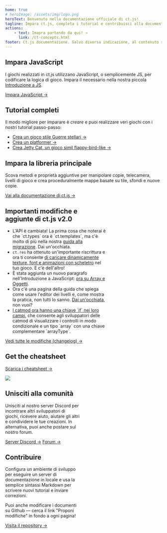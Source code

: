 ```yaml
---
home: true
# heroImage: /assets/img/logo.png
heroText: Benvenuto nella documentazione ufficiale di ct.js!
tagline: Impara ct.js, completa i tutorial e contribuisci alla documentazione di ct.js
actions:
    - text: Imapra partendo da qui! →
      link: /ct-concepts.html
footer: Ct.js documentazione. Salvo diversa indicazione, al contenuto si applica una licenza Creative Commons Attribution 4.0 International.
---
```


<div class="features">
    <div class="feature">
        <h2>Impara JavaScript</h2>
        <p>I giochi realizzati in ct.js utilizzano JavaScript, o semplicemente JS, per codificare la logica di gioco. Impara il necessario nella nostra piccola <a href="../jsintro_pt1.html">Introduzione a JS</a>.</p>
        <a href="../jsintro_pt1.html" class="button">Impara JavaScript →</a>
    </div>
    <div class="feature">
        <h2>Tutorial completi</h2>
        <p>Il modo migliore per imparare è <i>creare</i> e puoi realizzare veri giochi con i nostri tutorial passo-passo:</p>
        <ul>
            <li><a href="/tut-making-shooter.html">Crea un gioco stile Guerre stellari →</a></li>
            <li><a href="/tut-making-platformer.html">Crea un platformer →</a></li>
            <li><a href="/tut-making-jettycat.html">Crea Jetty Cat, un gioco simil flappy-bird-like →</a></li>
        </ul>
    </div>
    <div class="feature">
        <h2>Impara la libreria principale</h2>
        <p>Scova metodi e proprietà aggiuntive per manipolare copie, telecamera, livelli di gioco e crea proceduralmente mappe basate su tile, sfondi e nuove copie.</p>
        <a href="/ct-concepts.html" class="button">Vai alla documentazione di ct.js →</a>
    </div>
    <div class="feature" style="flex-basis: 65%; max-width: 65%;">
        <h2>Importanti modifiche e aggiunte di ct.js v2.0</h2>
        <ul>
            <li>L'API è cambiata! La prima cosa che noterai è che `ct.types` ora è `ct.templates`, ma c'è molto di più nella nostra <a href="/migration-1to2">guida alla migrazione</a>. Dai un'occhiata.</li>
            <li><code>ct.res</code> ha ottenuto un'importante riscrittura e ora ti consente <a href="../ct.res.html">di caricare dinamicamente texture, font e animazioni con scheletro</a> nel tuo gioco. E c'è dell'altro!</li>
            <li>È stata aggiunta un nuovo paragrafo nell'Introduzione a JavaScript: <a href="../jsintro_pt3.html">ora su Array e Oggetti</a>.</li>
            <li>Ora c'è una pagina della guida che spiega come usare l'editor dei livelli e, come mostra la pratica, non tutti lo sanno. <a href="/room-editor.html">Dai un'occhiata</a>, non vuoi?</li>
            <li><a href="../modding-fields-declaration.html">I catmod ora hanno una chiave `if` nei loro campi</a>, che consente agli sviluppatori delle catmod di visualizzare i controlli in modo condizionale e un tipo `array` con una chiave complementare `arrayType`.</li>
        </ul>
        <a href="https://ctjs.rocks/changelog/" target="_blank">Vedi tutte le modifiche (changelog) →</a>
    </div>
    <div class="feature">
        <h2>Get the cheatsheet</h2>
        <a class="button" target="_blank" href="https://comigo.itch.io/ct-cheat-sheet">Scarica i cheatsheet →</a>
        <p></p>
        <img src="/assets/img/CheatsheetThumbnail.png">
    </div>
    <div class="feature"  style="flex-basis: 47.5%; max-width: 47.5%;">
        <h2>Unisciti alla comunità</h2>
        <p>Unisciti al nostro server Discord per incontrare altri sviluppatori di giochi, ricevere aiuto, aiutare gli altri e condividere le tue creazioni. In alternativa, puoi anche postare sul nostro forum.</p>
        <a class="button" target="_blank" href="https://discord.gg/CggbPkb">Server Discord →</a>
        <a class="button" target="_blank" href="https://comigo.itch.io/ct/community">Forum →</a>
    </div>
    <div class="feature"  style="flex-basis: 47.5%; max-width: 47.5%;">
        <h2>Contribuire</h2>
        <p>Configura un ambiente di sviluppo per eseguire un server di documentazione in locale e usa la semplice sintassi Markdown per scrivere nuovi tutorial e inviare correzioni.</p>
        <p>Puoi anche modificare i documenti su Github — cerca il link "Proponi modifiche" in fondo a ogni pagina!</p>
        <a class="button" target="_blank" href="https://github.com/ct-js/docs.ctjs.rocks">Visita il repository →</a>
    </div>
</div>
